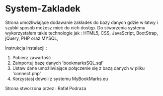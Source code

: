 # System-Zakladek
Strona umożliwiające dodawanie zakładek do bazy danych gdzie w łatwy i szybki sposób możesz mieć do nich dostęp. Do stworzenia systemu wykorzystałem takie technologie jak : HTML5, CSS, JavaScript, BootStrap, jQuery, PHP oraz MYSQL,

Instrukcja Instalacji :
1. Pobierz zawartość 
2. Zainportuj bazę danych 'bookmarksSQL.sql'
3. Ustaw dane umożliwiające połączenie się z bazą danych w pliku 'connect.php'
4. Korzystasj dowoli z systemu MyBookMarks.eu

Strona stworzona przez : Rafał Podraza
